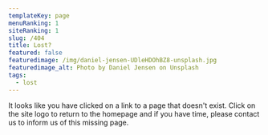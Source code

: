 ```yaml
---
templateKey: page
menuRanking: 1
siteRanking: 1
slug: /404
title: Lost?
featured: false
featuredimage: /img/daniel-jensen-UDleHDOhBZ8-unsplash.jpg
featuredimage_alt: Photo by Daniel Jensen on Unsplash
tags:
  - lost
---
```


It looks like you have clicked on a link to a page that doesn't exist. Click on
the site logo to return to the homepage and if you have time, please contact us
to inform us of this missing page.
